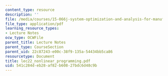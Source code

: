 ```yaml
---
content_type: resource
description: ''
file: /media/courses/15-066j-system-optimization-and-analysis-for-manufacturing-summer-2003/541c284deb28af82b60827bdc6d48c9b_lec22_nonlinear_programming.pdf
file_type: application/pdf
learning_resource_types:
- Lecture Notes
ocw_type: OCWFile
parent_title: Lecture Notes
parent_type: CourseSection
parent_uid: 22c87243-e00c-38f9-135a-54434bb5ca86
resourcetype: Document
title: lec22_nonlinear_programming.pdf
uid: 541c284d-eb28-af82-b608-27bdc6d48c9b
---
```

